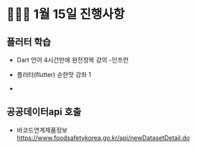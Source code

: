 # 👨🏻‍💻 1월 15일 진행사항

## 플러터 학습

* Dart 언어 4시간만에 완전정복 강의 -인프런

* 플러터(flutter) 순한맛 강좌 1

*
 
## 공공데이터api 호출

* 바코드연계제품정보  https://www.foodsafetykorea.go.kr/api/newDatasetDetail.do
